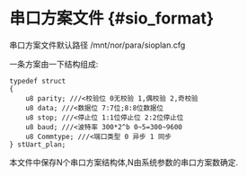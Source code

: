 串口方案文件 {#sio_format}
===========
串口方案文件默认路径 /mnt/nor/para/sioplan.cfg

一条方案由一下结构组成:

	typedef struct
	{
		u8 parity; ///<校验位 0无校验 1,偶校验 2,奇校验
		u8 data; ///<数据位 7:7位;8:8位数据位
		u8 stop; ///<停止位 1:1位停止位 2:2位停止位
		u8 baud; ///<波特率 300*2^b 0~5=300~9600
		u8 Commtype; ///<端口类型 0 异步 1 同步
	} stUart_plan;

本文件中保存N个串口方案结构体,N由系统参数的串口方案数确定.
